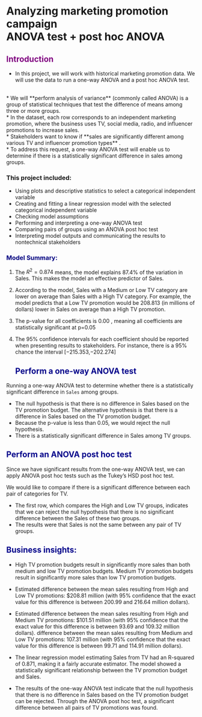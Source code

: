 # Analyzing marketing promotion campaign <br> ANOVA test + post hoc ANOVA 


## <span style='color:purple' >  **Introduction** <span/>

* In this project, we will work with historical marketing promotion data. We will use the data to run a one-way ANOVA and a post hoc ANOVA test.
<br>
* We will **perform analysis of variance** (commonly called ANOVA) is a group of statistical techniques that test the difference of means among three or more groups.
<br>
* In the dataset, each row corresponds to an independent marketing promotion, where the business uses TV, social media, radio, and influencer promotions to increase sales.
<br>
* Stakeholders want to know if **sales are significantly different among various TV and influencer promotion types** .
<br>
* To address this request, a one-way ANOVA test will enable us to determine if there is a statistically significant difference in sales among groups. 



### This project included:
* Using plots and descriptive statistics to select a categorical independent variable
* Creating and fitting a linear regression model with the selected categorical independent variable
* Checking model assumptions
* Performing and interpreting a one-way ANOVA test
* Comparing pairs of groups using an ANOVA post hoc test
* Interpreting model outputs and communicating the results to nontechnical stakeholders




### <span style='color:navy'> Model Summary: <span/>
    
1. The $R^{2} = 0.874$ means, the model explains  87.4% of the variation in Sales. This makes the model an effective predictor of Sales. <br>  
2. According to the model, Sales with a Medium or Low TV category are lower on average than Sales with a High TV category. For example, the model predicts that a Low TV promotion would be 208.813 (in millions of dollars) lower in Sales on average than a High TV promotion. <br> 
3. The p-value for all coefficients is  0.00 , meaning all coefficients are statistically significant at  p=0.05 <br> 
4. The 95% confidence intervals for each coefficient should be reported when presenting results to stakeholders. For instance, there is a  95% chance the interval  [−215.353,−202.274]


   ## <span style='color:darkblue'> Perform a one-way ANOVA test <span/>
Running a one-way ANOVA test to determine 
whether there is a statistically significant difference in `Sales` among groups. 


* The null hypothesis is that there is no difference in Sales based on the TV promotion budget. The alternative hypothesis is that there is a difference in Sales based on the TV promotion budget.
* Because the p-value is less than 0.05, we would reject the null hypothesis.
* There is a statistically significant difference in Sales among TV groups.

## <span style='color:darkblue'> Perform an ANOVA post hoc test <span/>
Since we have significant results from the one-way ANOVA test, we can apply ANOVA post hoc tests such as the Tukey’s HSD post hoc test.

We would like to compare if there is a significant difference between each pair of categories for TV.


* The first row, which compares the High and Low TV groups, indicates that we can reject the null hypothesis that there is no significant difference between the Sales of these two groups.
* The results were that Sales is not the same between any pair of TV groups.




## <span style='color:darkblue'> Business insights: <span/>

* High TV promotion budgets result in significantly more sales than both medium and low TV promotion budgets. Medium TV promotion budgets result in significantly more sales than low TV promotion budgets.
 
* Estimated difference between the mean sales resulting from High and Low TV promotions: $208.81 million (with 95% confidence that the exact value for this difference is between 200.99 and 216.64 million dollars).

* Estimated difference between the mean sales resulting from High and Medium TV promotions: $101.51 million (with 95% confidence that the exact value for this difference is between 93.69 and 109.32 million dollars).
difference between the mean sales resulting from Medium and Low TV promotions: 107.31 million (with 95% confidence that the exact value for this difference is between 99.71 and 114.91 million dollars).

* The linear regression model estimating Sales from TV had an R-squared of 0.871, making it a fairly accurate estimator. The model showed a statistically significant relationship between the TV promotion budget and Sales.

* The results of the one-way ANOVA test indicate that the null hypothesis that there is no difference in Sales based on the TV promotion budget can be rejected. Through the ANOVA post hoc test, a significant difference between all pairs of TV promotions was found.

